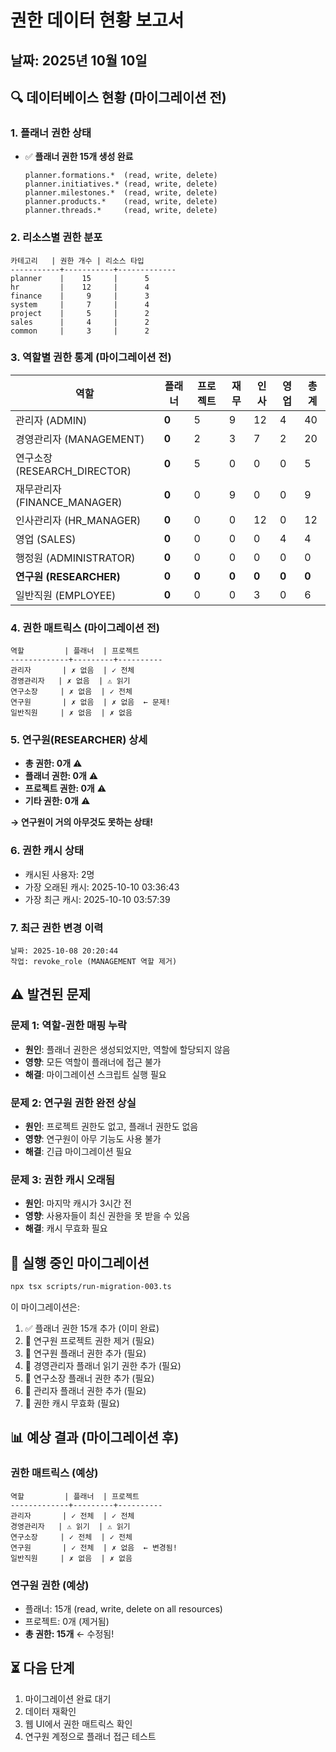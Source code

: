# 권한 데이터 현황 보고서

## 날짜: 2025년 10월 10일

## 🔍 데이터베이스 현황 (마이그레이션 전)

### 1. 플래너 권한 상태

- ✅ **플래너 권한 15개 생성 완료**
  ```
  planner.formations.*  (read, write, delete)
  planner.initiatives.* (read, write, delete)
  planner.milestones.*  (read, write, delete)
  planner.products.*    (read, write, delete)
  planner.threads.*     (read, write, delete)
  ```

### 2. 리소스별 권한 분포

```
카테고리   | 권한 개수 | 리소스 타입
-----------+-----------+-------------
planner    |    15     |      5
hr         |    12     |      4
finance    |     9     |      3
system     |     7     |      4
project    |     5     |      2
sales      |     4     |      2
common     |     3     |      2
```

### 3. 역할별 권한 통계 (마이그레이션 전)

| 역할                         | 플래너 | 프로젝트 | 재무  | 인사  | 영업  | 총계  |
| ---------------------------- | ------ | -------- | ----- | ----- | ----- | ----- |
| 관리자 (ADMIN)               | **0**  | 5        | 9     | 12    | 4     | 40    |
| 경영관리자 (MANAGEMENT)      | **0**  | 2        | 3     | 7     | 2     | 20    |
| 연구소장 (RESEARCH_DIRECTOR) | **0**  | 5        | 0     | 0     | 0     | 5     |
| 재무관리자 (FINANCE_MANAGER) | **0**  | 0        | 9     | 0     | 0     | 9     |
| 인사관리자 (HR_MANAGER)      | **0**  | 0        | 0     | 12    | 0     | 12    |
| 영업 (SALES)                 | **0**  | 0        | 0     | 0     | 4     | 4     |
| 행정원 (ADMINISTRATOR)       | **0**  | 0        | 0     | 0     | 0     | 0     |
| **연구원 (RESEARCHER)**      | **0**  | **0**    | **0** | **0** | **0** | **0** |
| 일반직원 (EMPLOYEE)          | **0**  | 0        | 0     | 3     | 0     | 6     |

### 4. 권한 매트릭스 (마이그레이션 전)

```
역할         | 플래너  | 프로젝트
-------------+---------+----------
관리자       | ✗ 없음  | ✓ 전체
경영관리자   | ✗ 없음  | ⚠ 읽기
연구소장     | ✗ 없음  | ✓ 전체
연구원       | ✗ 없음  | ✗ 없음  ← 문제!
일반직원     | ✗ 없음  | ✗ 없음
```

### 5. 연구원(RESEARCHER) 상세

- **총 권한: 0개** ⚠️
- **플래너 권한: 0개** ⚠️
- **프로젝트 권한: 0개** ⚠️
- **기타 권한: 0개** ⚠️

**→ 연구원이 거의 아무것도 못하는 상태!**

### 6. 권한 캐시 상태

- 캐시된 사용자: 2명
- 가장 오래된 캐시: 2025-10-10 03:36:43
- 가장 최근 캐시: 2025-10-10 03:57:39

### 7. 최근 권한 변경 이력

```
날짜: 2025-10-08 20:20:44
작업: revoke_role (MANAGEMENT 역할 제거)
```

## ⚠️ 발견된 문제

### 문제 1: 역할-권한 매핑 누락

- **원인**: 플래너 권한은 생성되었지만, 역할에 할당되지 않음
- **영향**: 모든 역할이 플래너에 접근 불가
- **해결**: 마이그레이션 스크립트 실행 필요

### 문제 2: 연구원 권한 완전 상실

- **원인**: 프로젝트 권한도 없고, 플래너 권한도 없음
- **영향**: 연구원이 아무 기능도 사용 불가
- **해결**: 긴급 마이그레이션 필요

### 문제 3: 권한 캐시 오래됨

- **원인**: 마지막 캐시가 3시간 전
- **영향**: 사용자들이 최신 권한을 못 받을 수 있음
- **해결**: 캐시 무효화 필요

## 🚀 실행 중인 마이그레이션

```bash
npx tsx scripts/run-migration-003.ts
```

이 마이그레이션은:

1. ✅ 플래너 권한 15개 추가 (이미 완료)
2. 🔄 연구원 프로젝트 권한 제거 (필요)
3. 🔄 연구원 플래너 권한 추가 (필요)
4. 🔄 경영관리자 플래너 읽기 권한 추가 (필요)
5. 🔄 연구소장 플래너 권한 추가 (필요)
6. 🔄 관리자 플래너 권한 추가 (필요)
7. 🔄 권한 캐시 무효화 (필요)

## 📊 예상 결과 (마이그레이션 후)

### 권한 매트릭스 (예상)

```
역할         | 플래너  | 프로젝트
-------------+---------+----------
관리자       | ✓ 전체  | ✓ 전체
경영관리자   | ⚠ 읽기  | ⚠ 읽기
연구소장     | ✓ 전체  | ✓ 전체
연구원       | ✓ 전체  | ✗ 없음  ← 변경됨!
일반직원     | ✗ 없음  | ✗ 없음
```

### 연구원 권한 (예상)

- 플래너: 15개 (read, write, delete on all resources)
- 프로젝트: 0개 (제거됨)
- **총 권한: 15개** ← 수정됨!

## ⏳ 다음 단계

1. 마이그레이션 완료 대기
2. 데이터 재확인
3. 웹 UI에서 권한 매트릭스 확인
4. 연구원 계정으로 플래너 접근 테스트
